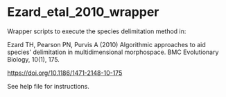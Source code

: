 # Ezard_etal_2010_wrapper
Wrapper scripts to execute the species delimitation method in:

Ezard TH, Pearson PN, Purvis A (2010) Algorithmic approaches to aid species' delimitation in multidimensional morphospace. BMC Evolutionary Biology, 10(1), 175.

https://doi.org/10.1186/1471-2148-10-175


See help file for instructions.

